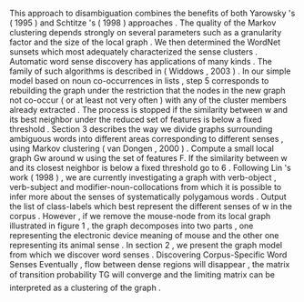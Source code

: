 This approach to disambiguation combines the benefits of both Yarowsky 's ( 1995 ) and Schtitze 's ( 1998 ) approaches . 
The quality of the Markov clustering depends strongly on several parameters such as a granularity factor and the size of the local graph . 
We then determined the WordNet sunsets which most adequately characterized the sense clusters . 
Automatic word sense discovery has applications of many kinds . 
The family of such algorithms is described in ( Widdows , 2003 ) . 
In our simple model based on noun co-occurrences in lists , step 5 corresponds to rebuilding the graph under the restriction that the nodes in the new graph not co-occur ( or at least not very often ) with any of the cluster members already extracted . 
The process is stopped if the similarity between w and its best neighbor under the reduced set of features is below a fixed threshold . 
Section 3 describes the way we divide graphs surrounding ambiguous words into different areas corresponding to different senses , using Markov clustering ( van Dongen , 2000 ) . 
Compute a small local graph Gw around w using the set of features F. If the similarity between w and its closest neighbor is below a fixed threshold go to 6 . 
Following Lin 's work ( 1998 ) , we are currently investigating a graph with verb-object , verb-subject and modifier-noun-collocations from which it is possible to infer more about the senses of systematically polygamous words . 
Output the list of class-labels which best represent the different senses of w in the corpus . 
However , if we remove the mouse-node from its local graph illustrated in figure 1 , the graph decomposes into two parts , one representing the electronic device meaning of mouse and the other one representing its animal sense . 
In section 2 , we present the graph model from which we discover word senses . 
Discovering Corpus-Specific Word Senses
Eventually , flow between dense regions will disappear , the matrix of transition probability TG will converge and the limiting matrix can be interpreted as a clustering of the graph . 